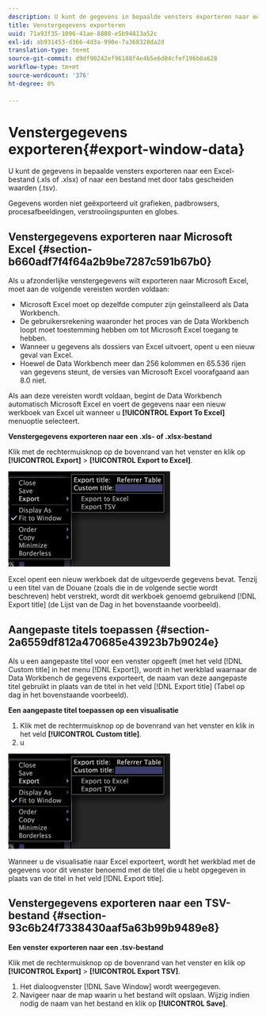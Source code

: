 ```yaml
---
description: U kunt de gegevens in bepaalde vensters exporteren naar een Excel-bestand (.xls of .xlsx) of naar een bestand met door tabs gescheiden waarden (.tsv).
title: Venstergegevens exporteren
uuid: 71a93f35-1096-41ae-8808-e5b94813a52c
exl-id: ab931453-d366-4d3a-990e-7a368328da2d
translation-type: tm+mt
source-git-commit: d9df90242ef96188f4e4b5e6d04cfef196b0a628
workflow-type: tm+mt
source-wordcount: '376'
ht-degree: 0%

---
```


# Venstergegevens exporteren{#export-window-data}

U kunt de gegevens in bepaalde vensters exporteren naar een Excel-bestand (.xls of .xlsx) of naar een bestand met door tabs gescheiden waarden (.tsv).

Gegevens worden niet geëxporteerd uit grafieken, padbrowsers, procesafbeeldingen, verstrooiingspunten en globes.

## Venstergegevens exporteren naar Microsoft Excel {#section-b660adf7f4f64a2b9be7287c591b67b0}

Als u afzonderlijke venstergegevens wilt exporteren naar Microsoft Excel, moet aan de volgende vereisten worden voldaan:

* Microsoft Excel moet op dezelfde computer zijn geïnstalleerd als Data Workbench.
* De gebruikersrekening waaronder het proces van de Data Workbench loopt moet toestemming hebben om tot Microsoft Excel toegang te hebben.
* Wanneer u gegevens als dossiers van Excel uitvoert, opent u een nieuw geval van Excel.
* Hoewel de Data Workbench meer dan 256 kolommen en 65.536 rijen van gegevens steunt, de versies van Microsoft Excel voorafgaand aan 8.0 niet.

Als aan deze vereisten wordt voldaan, begint de Data Workbench automatisch Microsoft Excel en voert de gegevens naar een nieuw werkboek van Excel uit wanneer u **[!UICONTROL Export To Excel]** menuoptie selecteert.

**Venstergegevens exporteren naar een .xls- of .xlsx-bestand**

Klik met de rechtermuisknop op de bovenrand van het venster en klik op **[!UICONTROL Export]** > **[!UICONTROL Export to Excel]**.

![](assets/mnu_window_TitleBar_Export.png)

Excel opent een nieuw werkboek dat de uitgevoerde gegevens bevat. Tenzij u een titel van de Douane (zoals die in de volgende sectie wordt beschreven) hebt verstrekt, wordt dit werkboek genoemd gebruikend [!DNL Export title] (de Lijst van de Dag in het bovenstaande voorbeeld).

## Aangepaste titels toepassen {#section-2a6559df812a470685e43923b7b9024e}

Als u een aangepaste titel voor een venster opgeeft (met het veld [!DNL Custom title] in het menu [!DNL Export]), wordt in het werkblad waarnaar de Data Workbench de gegevens exporteert, de naam van deze aangepaste titel gebruikt in plaats van de titel in het veld [!DNL Export title] (Tabel op dag in het bovenstaande voorbeeld).

**Een aangepaste titel toepassen op een visualisatie**

1. Klik met de rechtermuisknop op de bovenrand van het venster en klik in het veld **[!UICONTROL Custom title]**.
1. u

![](assets/mnu_window_TitleBar_Export.png)

Wanneer u de visualisatie naar Excel exporteert, wordt het werkblad met de gegevens voor dit venster benoemd met de titel die u hebt opgegeven in plaats van de titel in het veld [!DNL Export title].

## Venstergegevens exporteren naar een TSV-bestand {#section-93c6b24f7338430aaf5a63b99b9489e8}

**Een venster exporteren naar een .tsv-bestand**

Klik met de rechtermuisknop op de bovenrand van het venster en klik op **[!UICONTROL Export]** > **[!UICONTROL Export TSV]**.

1. Het dialoogvenster [!DNL Save Window] wordt weergegeven.
1. Navigeer naar de map waarin u het bestand wilt opslaan. Wijzig indien nodig de naam van het bestand en klik op **[!UICONTROL Save]**.
